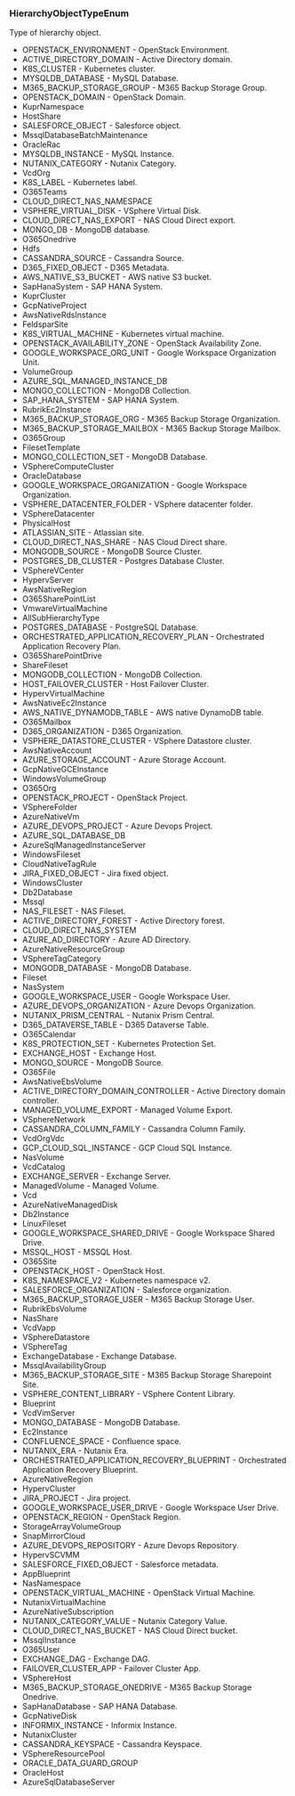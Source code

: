 ### HierarchyObjectTypeEnum
Type of hierarchy object.

- OPENSTACK_ENVIRONMENT - OpenStack Environment.
- ACTIVE_DIRECTORY_DOMAIN - Active Directory domain.
- K8S_CLUSTER - Kubernetes cluster.
- MYSQLDB_DATABASE - MySQL Database.
- M365_BACKUP_STORAGE_GROUP - M365 Backup Storage Group.
- OPENSTACK_DOMAIN - OpenStack Domain.
- KuprNamespace
- HostShare
- SALESFORCE_OBJECT - Salesforce object.
- MssqlDatabaseBatchMaintenance
- OracleRac
- MYSQLDB_INSTANCE - MySQL Instance.
- NUTANIX_CATEGORY - Nutanix Category.
- VcdOrg
- K8S_LABEL - Kubernetes label.
- O365Teams
- CLOUD_DIRECT_NAS_NAMESPACE
- VSPHERE_VIRTUAL_DISK - VSphere Virtual Disk.
- CLOUD_DIRECT_NAS_EXPORT - NAS Cloud Direct export.
- MONGO_DB - MongoDB database.
- O365Onedrive
- Hdfs
- CASSANDRA_SOURCE - Cassandra Source.
- D365_FIXED_OBJECT - D365 Metadata.
- AWS_NATIVE_S3_BUCKET - AWS native S3 bucket.
- SapHanaSystem - SAP HANA System.
- KuprCluster
- GcpNativeProject
- AwsNativeRdsInstance
- FeldsparSite
- K8S_VIRTUAL_MACHINE - Kubernetes virtual machine.
- OPENSTACK_AVAILABILITY_ZONE - OpenStack Availability Zone.
- GOOGLE_WORKSPACE_ORG_UNIT - Google Workspace Organization Unit.
- VolumeGroup
- AZURE_SQL_MANAGED_INSTANCE_DB
- MONGO_COLLECTION - MongoDB Collection.
- SAP_HANA_SYSTEM - SAP HANA System.
- RubrikEc2Instance
- M365_BACKUP_STORAGE_ORG - M365 Backup Storage Organization.
- M365_BACKUP_STORAGE_MAILBOX - M365 Backup Storage Mailbox.
- O365Group
- FilesetTemplate
- MONGO_COLLECTION_SET - MongoDB Database.
- VSphereComputeCluster
- OracleDatabase
- GOOGLE_WORKSPACE_ORGANIZATION - Google Workspace Organization.
- VSPHERE_DATACENTER_FOLDER - VSphere datacenter folder.
- VSphereDatacenter
- PhysicalHost
- ATLASSIAN_SITE - Atlassian site.
- CLOUD_DIRECT_NAS_SHARE - NAS Cloud Direct share.
- MONGODB_SOURCE - MongoDB Source Cluster.
- POSTGRES_DB_CLUSTER - Postgres Database Cluster.
- VSphereVCenter
- HypervServer
- AwsNativeRegion
- O365SharePointList
- VmwareVirtualMachine
- AllSubHierarchyType
- POSTGRES_DATABASE - PostgreSQL Database.
- ORCHESTRATED_APPLICATION_RECOVERY_PLAN - Orchestrated Application Recovery Plan.
- O365SharePointDrive
- ShareFileset
- MONGODB_COLLECTION - MongoDB Collection.
- HOST_FAILOVER_CLUSTER - Host Failover Cluster.
- HypervVirtualMachine
- AwsNativeEc2Instance
- AWS_NATIVE_DYNAMODB_TABLE - AWS native DynamoDB table.
- O365Mailbox
- D365_ORGANIZATION - D365 Organization.
- VSPHERE_DATASTORE_CLUSTER - VSphere Datastore cluster.
- AwsNativeAccount
- AZURE_STORAGE_ACCOUNT - Azure Storage Account.
- GcpNativeGCEInstance
- WindowsVolumeGroup
- O365Org
- OPENSTACK_PROJECT - OpenStack Project.
- VSphereFolder
- AzureNativeVm
- AZURE_DEVOPS_PROJECT - Azure Devops Project.
- AZURE_SQL_DATABASE_DB
- AzureSqlManagedInstanceServer
- WindowsFileset
- CloudNativeTagRule
- JIRA_FIXED_OBJECT - Jira fixed object.
- WindowsCluster
- Db2Database
- Mssql
- NAS_FILESET - NAS Fileset.
- ACTIVE_DIRECTORY_FOREST - Active Directory forest.
- CLOUD_DIRECT_NAS_SYSTEM
- AZURE_AD_DIRECTORY - Azure AD Directory.
- AzureNativeResourceGroup
- VSphereTagCategory
- MONGODB_DATABASE - MongoDB Database.
- Fileset
- NasSystem
- GOOGLE_WORKSPACE_USER - Google Workspace User.
- AZURE_DEVOPS_ORGANIZATION - Azure Devops Organization.
- NUTANIX_PRISM_CENTRAL - Nutanix Prism Central.
- D365_DATAVERSE_TABLE - D365 Dataverse Table.
- O365Calendar
- K8S_PROTECTION_SET - Kubernetes Protection Set.
- EXCHANGE_HOST - Exchange Host.
- MONGO_SOURCE - MongoDB Source.
- O365File
- AwsNativeEbsVolume
- ACTIVE_DIRECTORY_DOMAIN_CONTROLLER - Active Directory domain controller.
- MANAGED_VOLUME_EXPORT - Managed Volume Export.
- VSphereNetwork
- CASSANDRA_COLUMN_FAMILY - Cassandra Column Family.
- VcdOrgVdc
- GCP_CLOUD_SQL_INSTANCE - GCP Cloud SQL Instance.
- NasVolume
- VcdCatalog
- EXCHANGE_SERVER - Exchange Server.
- ManagedVolume - Managed Volume.
- Vcd
- AzureNativeManagedDisk
- Db2Instance
- LinuxFileset
- GOOGLE_WORKSPACE_SHARED_DRIVE - Google Workspace Shared Drive.
- MSSQL_HOST - MSSQL Host.
- O365Site
- OPENSTACK_HOST - OpenStack Host.
- K8S_NAMESPACE_V2 - Kubernetes namespace v2.
- SALESFORCE_ORGANIZATION - Salesforce organization.
- M365_BACKUP_STORAGE_USER - M365 Backup Storage User.
- RubrikEbsVolume
- NasShare
- VcdVapp
- VSphereDatastore
- VSphereTag
- ExchangeDatabase - Exchange Database.
- MssqlAvailabilityGroup
- M365_BACKUP_STORAGE_SITE - M365 Backup Storage Sharepoint Site.
- VSPHERE_CONTENT_LIBRARY - VSphere Content Library.
- Blueprint
- VcdVimServer
- MONGO_DATABASE - MongoDB Database.
- Ec2Instance
- CONFLUENCE_SPACE - Confluence space.
- NUTANIX_ERA - Nutanix Era.
- ORCHESTRATED_APPLICATION_RECOVERY_BLUEPRINT - Orchestrated Application Recovery Blueprint.
- AzureNativeRegion
- HypervCluster
- JIRA_PROJECT - Jira project.
- GOOGLE_WORKSPACE_USER_DRIVE - Google Workspace User Drive.
- OPENSTACK_REGION - OpenStack Region.
- StorageArrayVolumeGroup
- SnapMirrorCloud
- AZURE_DEVOPS_REPOSITORY - Azure Devops Repository.
- HypervSCVMM
- SALESFORCE_FIXED_OBJECT - Salesforce metadata.
- AppBlueprint
- NasNamespace
- OPENSTACK_VIRTUAL_MACHINE - OpenStack Virtual Machine.
- NutanixVirtualMachine
- AzureNativeSubscription
- NUTANIX_CATEGORY_VALUE - Nutanix Category Value.
- CLOUD_DIRECT_NAS_BUCKET - NAS Cloud Direct bucket.
- MssqlInstance
- O365User
- EXCHANGE_DAG - Exchange DAG.
- FAILOVER_CLUSTER_APP - Failover Cluster App.
- VSphereHost
- M365_BACKUP_STORAGE_ONEDRIVE - M365 Backup Storage Onedrive.
- SapHanaDatabase - SAP HANA Database.
- GcpNativeDisk
- INFORMIX_INSTANCE - Informix Instance.
- NutanixCluster
- CASSANDRA_KEYSPACE - Cassandra Keyspace.
- VSphereResourcePool
- ORACLE_DATA_GUARD_GROUP
- OracleHost
- AzureSqlDatabaseServer
